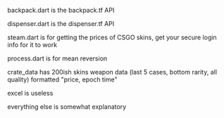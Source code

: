 backpack.dart is the backpack.tf API


dispenser.dart is the dispenser.tf API


steam.dart is for getting the prices of CSGO skins, get your secure login info for it to work


process.dart is for mean reversion


crate_data has 200ish skins weapon data (last 5 cases, bottom rarity, all quality) formatted "price, epoch time"


excel is useless


everything else is somewhat explanatory